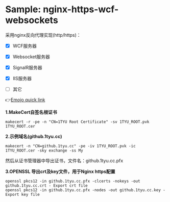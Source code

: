 # Sample: nginx-https-wcf-websockets

采用nginx反向代理实现(http/https)：    
- [x] WCF服务器
- [x] Websocket服务器
- [x] SignalR服务器
- [x] IIS服务器
- [ ] 其它


:point_right:[Emojo quick link](https://www.webfx.com/tools/emoji-cheat-sheet/)



**1.MakeCert自签名根证书**
```
makecert -r -pe -n "CN=1TYU Root Certificate" -sv 1TYU_ROOT.pvk 1TYU_ROOT.cer
```

**2.示例域名(github.1tyu.cc)**
```
makecert -n "CN=github.1tyu.cc" -pe -iv 1TYU_ROOT.pvk -ic 1TYU_ROOT.cer -sky exchange -ss My
```
然后从证书管理器中导出证书，文件名：github.1tyu.cc.pfx  

**3.OPENSSL 导出crt及key文件，用于Nginx https配置**
```OPENSSL
openssl pkcs12 -in github.1tyu.cc.pfx -clcerts -nokeys -out github.1tyu.cc.crt - Export crt file
openssl pkcs12 -in github.1tyu.cc.pfx -nodes -out github.1tyu.cc.key - Export key file
```
